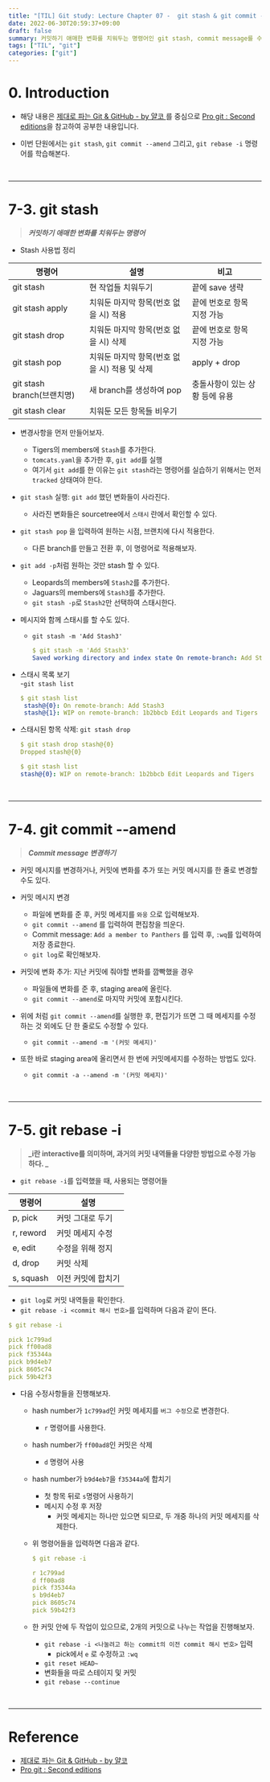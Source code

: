 ```yaml
---
title: "[TIL] Git study: Lecture Chapter 07 -  git stash & git commit --amend & git rebase -i"
date: 2022-06-30T20:59:37+09:00
draft: false
summary: 커밋하기 애매한 변화를 치워두는 명령어인 git stash, commit message를 수정하는 git commit --amend, commit 과거 내역들을 수정하는 git rebase -i 를 학습한다.
tags: ["TIL", "git"]
categories: ["git"]
---
```


# 0. Introduction

- 해당 내용은 [제대로 파는 Git & GitHub - by 얄코 ](https://www.inflearn.com/course/%EC%A0%9C%EB%8C%80%EB%A1%9C-%ED%8C%8C%EB%8A%94-%EA%B9%83/dashboard)를 중심으로 [Pro git : Second editions](https://book.naver.com/bookdb/book_detail.nhn?bid=7187291)을 참고하여 공부한 내용입니다.

- 이번 단원에서는 `git stash`, `git commit --amend` 그리고, `git rebase -i` 명령어를 학습해본다.

<br>

---

# 7-3. git stash

> **_커밋하기 애매한 변화를 치워두는 명령어_**

- Stash 사용법 정리

| 명령어                     | 설명                                          | 비고                           |
| -------------------------- | --------------------------------------------- | ------------------------------ |
| git stash                  | 현 작업들 치워두기                            | 끝에 save 생략                 |
| git stash apply            | 치워둔 마지막 항목(번호 없을 시) 적용         | 끝에 번호로 항목 지정 가능     |
| git stash drop             | 치워둔 마지막 항목(번호 없을 시) 삭제         | 끝에 번호로 항목 지정 가능     |
| git stash pop              | 치워둔 마지막 항목(번호 없을 시) 적용 및 삭제 | apply + drop                   |
| git stash branch(브랜치명) | 새 branch를 생성하여 pop                      | 충돌사항이 있는 상황 등에 유용 |
| git stash clear            | 치워둔 모든 항목들 비우기                     |                                |

- 변경사항을 먼저 만들어보자.

  - Tigers의 members에 `Stash`를 추가한다.
  - `tomcats.yaml`을 추가한 후, `git add`를 실행
  - 여기서 `git add`를 한 이유는 `git stash`라는 명령어를 실습하기 위해서는 먼저 `tracked` 상태여야 한다.

- `git stash` 실행: `git add` 했던 변화들이 사라진다.

  - 사라진 변화들은 sourcetree에서 `스태시` 란에서 확인할 수 있다.

- `git stash pop` 을 입력하여 원하는 시점, 브랜치에 다시 적용한다.

  - 다른 branch를 만들고 전환 후, 이 명령어로 적용해보자.

- `git add -p`처럼 원하는 것만 stash 할 수 있다.

  - Leopards의 members에 `Stash2`를 추가한다.
  - Jaguars의 members에 `Stash3`를 추가한다.
  - `git stash -p`로 `Stash2`만 선택하여 스태시한다.

- 메시지와 함께 스태시를 할 수도 있다.

  - `git stash -m 'Add Stash3'`

    ```yml
    $ git stash -m 'Add Stash3'
    Saved working directory and index state On remote-branch: Add Stash3
    ```

- 스태시 목록 보기  
   -`git stash list`

  ```yml
  $ git stash list
   stash@{0}: On remote-branch: Add Stash3
   stash@{1}: WIP on remote-branch: 1b2bbcb Edit Leopards and Tigers
  ```

- 스태시된 항목 삭제: `git stash drop`

  ```yml
  $ git stash drop stash@{0}
  Dropped stash@{0}

  $ git stash list
  stash@{0}: WIP on remote-branch: 1b2bbcb Edit Leopards and Tigers
  ```

<br>

---

# 7-4. git commit --amend

> **_Commit message 변경하기_**

- 커밋 메시지를 변경하거나, 커밋에 변화를 추가 또는 커밋 메시지를 한 줄로 변경할 수도 있다.

- 커밋 메시지 변경

  - 파일에 변화를 준 후, 커밋 메세지를 `와웅` 으로 입력해보자.
  - `git commit --amend` 를 입력하여 편집창을 띄운다.
  - Commit message: `Add a member to Panthers` 를 입력 후, `:wq`를 입력하여 저장 종료한다.
  - `git log`로 확인해보자.

- 커밋에 변화 추가: 지난 커밋에 줘야할 변화를 깜빡했을 경우

  - 파일들에 변화를 준 후, staging area에 올린다.
  - `git commit --amend`로 마지막 커밋에 포함시킨다.

- 위에 처럼 `git commit --amend`를 실행한 후, 편집기가 뜨면 그 때 메세지를 수정하는 것 외에도 단 한 줄로도 수정할 수 있다.

  - `git commit --amend -m '(커밋 메세지)'`

- 또한 바로 staging area에 올리면서 한 번에 커밋메세지를 수정하는 방법도 있다.
  - `git commit -a --amend -m '(커밋 메세지)'`

<br>

---

# 7-5. git rebase -i

> **_i란 interactive를 의미하며, 과거의 커밋 내역들을 다양한 방법으로 수정 가능하다. _**

- `git rebase -i`를 입력했을 때, 사용되는 명령어들

| 명령어    | 설명               |
| --------- | ------------------ |
| p, pick   | 커밋 그대로 두기   |
| r, reword | 커밋 메세지 수정   |
| e, edit   | 수정을 위해 정지   |
| d, drop   | 커밋 삭제          |
| s, squash | 이전 커밋에 합치기 |

- `git log`로 커밋 내역들을 확인한다.
- `git rebase -i <commit 해시 번호>`를 입력하며 다음과 같이 뜬다.

```yml
$ git rebase -i

pick 1c799ad
pick ff00ad8
pick f35344a
pick b9d4eb7
pick 8605c74
pick 59b42f3
```

- 다음 수정사항들을 진행해보자.

  - hash number가 `1c799ad`인 커밋 메세지를 `버그 수정`으로 변경한다.

    - `r` 명령어를 사용한다.

  - hash number가 `ff00ad8`인 커밋은 삭제

    - `d` 명령어 사용

  - hash number가 `b9d4eb7`을 `f35344a`에 합치기

    - 첫 항목 뒤로 `s`명령어 사용하기
    - 메시지 수정 후 저장
      - 커밋 메세지는 하나만 있으면 되므로, 두 개중 하나의 커밋 메세지를 삭제한다.

  - 위 명령어들을 입력하면 다음과 같다.

    ```yml
    $ git rebase -i

    r 1c799ad
    d ff00ad8
    pick f35344a
    s b9d4eb7
    pick 8605c74
    pick 59b42f3
    ```

  - 한 커밋 안에 두 작업이 있으므로, 2개의 커밋으로 나누는 작업을 진행해보자.
    - `git rebase -i <나눌려고 하는 commit의 이전 commit 해시 번호>` 입력
      - pick에서 `e` 로 수정하고 `:wq`
    - `git reset HEAD~`
    - 변화들을 따로 스테이지 및 커밋
    - `git rebase --continue`

<br>

---

# Reference

- [제대로 파는 Git & GitHub - by 얄코](https://www.inflearn.com/course/%EC%A0%9C%EB%8C%80%EB%A1%9C-%ED%8C%8C%EB%8A%94-%EA%B9%83/dashboard)
- [Pro git : Second editions](https://book.naver.com/bookdb/book_detail.nhn?bid=7187291)
